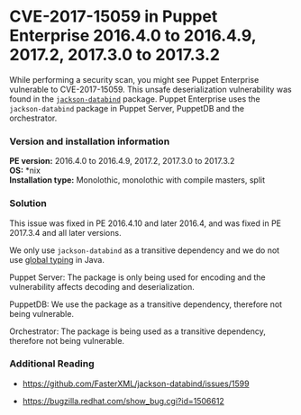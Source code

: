 # CVE-2017-15059 in Puppet Enterprise 2016.4.0 to 2016.4.9, 2017.2, 2017.3.0 to 2017.3.2
<p>While performing a security scan, you might see Puppet Enterprise vulnerable to CVE-2017-15059. This unsafe deserialization vulnerability was found in the <a href="https://github.com/FasterXML/jackson-databind/issues/1599"><code>jackson-databind</code></a> package. Puppet Enterprise uses the <code>jackson-databind</code> package in Puppet Server, PuppetDB and the orchestrator.</p>
<h3 id="version-and-installation-information">Version and installation information</h3>
<p><strong>PE version:</strong> 2016.4.0 to 2016.4.9, 2017.2, 2017.3.0 to 2017.3.2<br><strong>OS:</strong> *nix<br><strong>Installation type:</strong> Monolothic, monolothic with compile masters, split</p>
<h3 id="solution">Solution</h3>
<p>This issue was fixed in PE 2016.4.10 and later 2016.4, and was fixed in PE 2017.3.4 and all later versions.</p>
<p>We only use <code>jackson-databind</code> as a transitive dependency and we do not use <a href="https://github.com/FasterXML/jackson-docs/wiki/JacksonPolymorphicDeserialization">global typing</a> in Java.</p>
<p>Puppet Server: The package is only being used for encoding and the vulnerability affects decoding and deserialization.</p>
<p>PuppetDB: We use the package as a transitive dependency, therefore not being vulnerable.</p>
<p>Orchestrator: The package is being used as a transitive dependency, therefore not being vulnerable.</p>
<h3 id="additional-reading">Additional Reading</h3>
<ul>
<li>
<p><a class="uri" href="https://github.com/FasterXML/jackson-databind/issues/1599">https://github.com/FasterXML/jackson-databind/issues/1599</a></p>
</li>
<li>
<p><a class="uri" href="https://bugzilla.redhat.com/show_bug.cgi?id=1506612">https://bugzilla.redhat.com/show_bug.cgi?id=1506612</a></p>
</li>
</ul>
